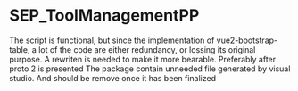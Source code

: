 # SEP_ToolManagementPP
The script is functional, but since the implementation of vue2-bootstrap-table, a lot of the code are either redundancy, or lossing its original purpose. A rewriten is needed to make it more bearable. Preferably after proto 2 is presented
The package contain unneeded file generated by visual studio. And should be remove once it has been finalized
